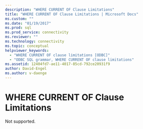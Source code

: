 ```yaml
---
description: "WHERE CURRENT OF Clause Limitations"
title: "WHERE CURRENT OF Clause Limitations | Microsoft Docs"
ms.custom: ""
ms.date: "01/19/2017"
ms.prod: sql
ms.prod_service: connectivity
ms.reviewer: ""
ms.technology: connectivity
ms.topic: conceptual
helpviewer_keywords: 
  - "WHERE CURRENT OF clause limitations [ODBC]"
  - "ODBC SQL grammar, WHERE CURRENT OF clause limitations"
ms.assetid: 12404fd7-ae11-4017-85cd-792ce20931f9
author: David-Engel
ms.author: v-daenge
---
```

# WHERE CURRENT OF Clause Limitations
Not supported.
